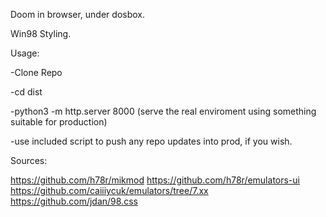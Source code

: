 Doom in browser, under dosbox. 

Win98 Styling. 

Usage: 

-Clone Repo

-cd dist

-python3 -m http.server 8000 (serve the real enviroment using something suitable for production) 

-use included script to push any repo updates into prod, if you wish. 


Sources: 

https://github.com/h78r/mikmod
https://github.com/h78r/emulators-ui
https://github.com/caiiiycuk/emulators/tree/7.xx
https://github.com/jdan/98.css
